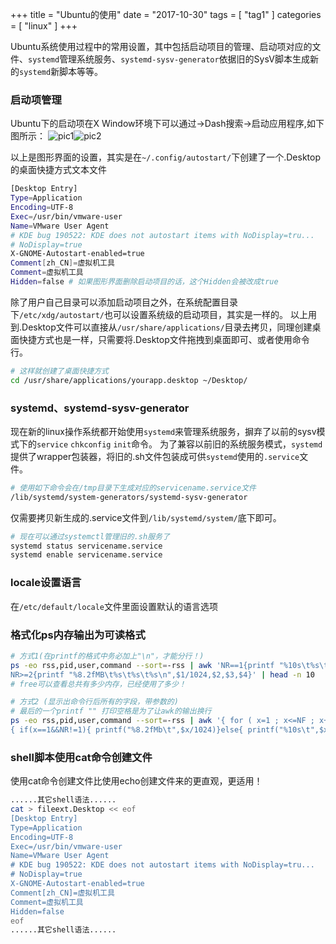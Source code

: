 +++
title = "Ubuntu的使用"
date = "2017-10-30"
tags = [ "tag1" ]
categories = [ "linux" ]
+++

Ubuntu系统使用过程中的常用设置，其中包括启动项目的管理、启动项对应的文件、`systemd`管理系统服务、`systemd-sysv-generator`依据旧的SysV脚本生成新的`systemd`新脚本等等。
<!--more-->
### 启动项管理
Ubuntu下的启动项在X Window环境下可以通过->Dash搜索->启动应用程序,如下图所示：
![pic1](../pictures/20171104111954.png "点我查看")![pic2](../pictures/20171104112136.png "点我查看")

以上是图形界面的设置，其实是在`~/.config/autostart/`下创建了一个.Desktop的桌面快捷方式文本文件

```sh
[Desktop Entry]
Type=Application
Encoding=UTF-8
Exec=/usr/bin/vmware-user
Name=VMware User Agent
# KDE bug 190522: KDE does not autostart items with NoDisplay=tru...
# NoDisplay=true
X-GNOME-Autostart-enabled=true
Comment[zh_CN]=虚拟机工具
Comment=虚拟机工具
Hidden=false # 如果图形界面删除启动项目的话，这个Hidden会被改成true
```

除了用户自己目录可以添加启动项目之外，在系统配置目录下`/etc/xdg/autostart/`也可以设置系统级的启动项目，其实是一样的。
以上用到.Desktop文件可以直接从`/usr/share/applications/`目录去拷贝，同理创建桌面快捷方式也是一样，只需要将.Desktop文件拖拽到桌面即可、或者使用命令行。

```sh
# 这样就创建了桌面快捷方式
cd /usr/share/applications/yourapp.desktop ~/Desktop/
```

### systemd、systemd-sysv-generator

现在新的linux操作系统都开始使用`systemd`来管理系统服务，摒弃了以前的sysv模式下的`service` `chkconfig` `init`命令。
为了兼容以前旧的系统服务模式，`systemd`提供了wrapper包装器，将旧的.sh文件包装成可供`systemd`使用的`.service`文件。

```sh
# 使用如下命令会在/tmp目录下生成对应的servicename.service文件
/lib/systemd/system-generators/systemd-sysv-generator 
```

仅需要拷贝新生成的.service文件到`/lib/systemd/system/`底下即可。

```sh
# 现在可以通过systemctl管理旧的.sh服务了
systemd status servicename.service
systemd enable servicename.service
```

### locale设置语言

在`/etc/default/locale`文件里面设置默认的语言选项

### 格式化ps内存输出为可读格式

```sh
# 方式1(在printf的格式中务必加上"\n"，才能分行！)
ps -eo rss,pid,user,command --sort=-rss | awk 'NR==1{printf "%10s\t%s\t%s\t%s\n",$1,$2,$3,$4} 
NR>=2{printf "%8.2fMB\t%s\t%s\t%s\n",$1/1024,$2,$3,$4}' | head -n 10
# free可以查看总共有多少内存，已经使用了多少！

# 方式2 (显示出命令行后所有的字段，带参数的)
# 最后的一个printf "" 打印空格是为了让awk的输出换行
ps -eo rss,pid,user,command --sort=-rss | awk '{ for ( x=1 ; x<=NF ; x++ ) 
{ if(x==1&&NR!=1){ printf("%8.2fMb\t",$x/1024)}else{ printf("%10s\t",$x)} } print "" }'
```

### shell脚本使用cat命令创建文件

使用cat命令创建文件比使用echo创建文件来的更直观，更适用！

```sh
......其它shell语法......
cat > fileext.Desktop << eof
[Desktop Entry]
Type=Application
Encoding=UTF-8
Exec=/usr/bin/vmware-user
Name=VMware User Agent
# KDE bug 190522: KDE does not autostart items with NoDisplay=tru...
# NoDisplay=true
X-GNOME-Autostart-enabled=true
Comment[zh_CN]=虚拟机工具
Comment=虚拟机工具
Hidden=false    
eof
......其它shell语法......        
```